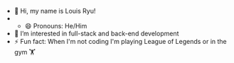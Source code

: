 - 👋 Hi, my name is Louis Ryu!
- - 😄 Pronouns: He/Him
- 👀 I’m interested in full-stack and back-end development
- ⚡ Fun fact: When I'm not coding I'm playing League of Legends or in the gym 🏋️

<!---
lryu12/lryu12 is a ✨ special ✨ repository because its `README.md` (this file) appears on your GitHub profile.
You can click the Preview link to take a look at your changes.
--->
